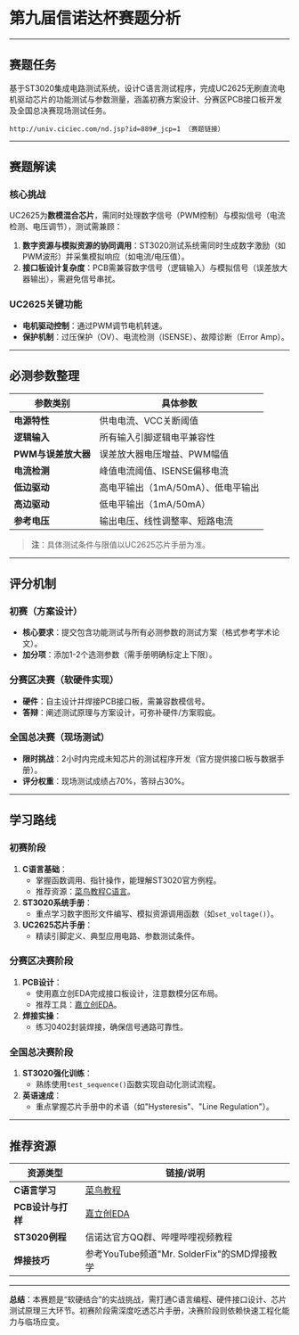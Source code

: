 # 第九届信诺达杯赛题分析  
---  
## 赛题任务  
基于ST3020集成电路测试系统，设计C语言测试程序，完成UC2625无刷直流电机驱动芯片的功能测试与参数测量，涵盖初赛方案设计、分赛区PCB接口板开发及全国总决赛现场测试任务。  

```
http://univ.ciciec.com/nd.jsp?id=889#_jcp=1 （赛题链接）
```
---

## 赛题解读  
### 核心挑战  
UC2625为**数模混合芯片**，需同时处理数字信号（PWM控制）与模拟信号（电流检测、电压调节），测试需兼顾：  
1. **数字资源与模拟资源的协同调用**：ST3020测试系统需同时生成数字激励（如PWM波形）并采集模拟响应（如电流/电压值）。  
2. **接口板设计复杂度**：PCB需兼容数字信号（逻辑输入）与模拟信号（误差放大器输出），需避免信号串扰。  

### UC2625关键功能  
- **电机驱动控制**：通过PWM调节电机转速。  
- **保护机制**：过压保护（OV）、电流检测（ISENSE）、故障诊断（Error Amp）。  

---

## 必测参数整理  
| **参数类别**          | **具体参数**                          |  
|-----------------------|---------------------------------------|  
| **电源特性**          | 供电电流、VCC关断阈值                 |  
| **逻辑输入**          | 所有输入引脚逻辑电平兼容性            |  
| **PWM与误差放大器**   | 误差放大器电压增益、PWM幅值           |  
| **电流检测**          | 峰值电流阈值、ISENSE偏移电流          |  
| **低边驱动**          | 高电平输出（1mA/50mA）、低电平输出    |  
| **高边驱动**          | 低电平输出（1mA/50mA）                |  
| **参考电压**          | 输出电压、线性调整率、短路电流        |  

> **注**：具体测试条件与限值以UC2625芯片手册为准。  

---

## 评分机制  
### 初赛（方案设计）  
- **核心要求**：提交包含功能测试与所有必测参数的测试方案（格式参考学术论文）。  
- **加分项**：添加1-2个选测参数（需手册明确标定上下限）。  

### 分赛区决赛（软硬件实现）  
- **硬件**：自主设计并焊接PCB接口板，需兼容数模信号。  
- **答辩**：阐述测试原理与方案设计，可弥补硬件/方案瑕疵。  

### 全国总决赛（现场测试）  
- **限时挑战**：2小时内完成未知芯片的测试程序开发（官方提供接口板与数据手册）。  
- **评分权重**：现场测试成绩占70%，答辩占30%。  

---

## 学习路线  
### 初赛阶段  
1. **C语言基础**：  
   - 掌握函数调用、指针操作，能理解ST3020官方例程。  
   - 推荐资源：[菜鸟教程C语言](https://www.runoob.com/cprogramming/c-tutorial.html)。  
2. **ST3020系统手册**：  
   - 重点学习数字图形文件编写、模拟资源调用函数（如`set_voltage()`）。  
3. **UC2625芯片手册**：  
   - 精读引脚定义、典型应用电路、参数测试条件。  

### 分赛区决赛阶段  
1. **PCB设计**：  
   - 使用嘉立创EDA完成接口板设计，注意数模分区布局。  
   - 推荐工具：[嘉立创EDA](https://lceda.cn/)。  
2. **焊接实操**：  
   - 练习0402封装焊接，确保信号通路可靠性。  

### 全国总决赛阶段  
1. **ST3020强化训练**：  
   - 熟练使用`test_sequence()`函数实现自动化测试流程。  
2. **英语速成**：  
   - 重点掌握芯片手册中的术语（如"Hysteresis"、"Line Regulation"）。  

---

## 推荐资源  
| **资源类型**       | **链接/说明**                                                                 |  
|--------------------|-----------------------------------------------------------------------------|  
| **C语言学习**      | [菜鸟教程](https://www.runoob.com/)                                        |  
| **PCB设计与打样**  | [嘉立创EDA](https://lceda.cn/)                                             |  
| **ST3020例程**     | 信诺达官方QQ群、哔哩哔哩视频教程                                           |  
| **焊接技巧**       | 参考YouTube频道"Mr. SolderFix"的SMD焊接教学                                |  

---

**总结**：本赛题是“软硬结合”的实战挑战，需打通C语言编程、硬件接口设计、芯片测试原理三大环节。初赛阶段需深度吃透芯片手册，决赛阶段则依赖快速工程化能力与临场应变。  